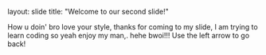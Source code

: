 
layout: slide
title: "Welcome to our second slide!"

How u doin' bro love your style, thanks for coming to my slide, I am trying to learn coding so yeah enjoy my man,. hehe bwoi!!!
Use the left arrow to go back!                                                                                                     
